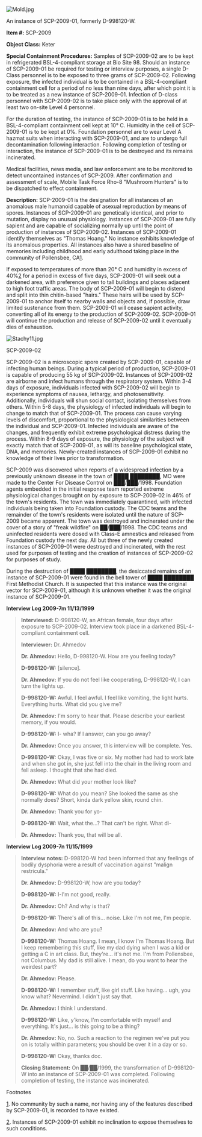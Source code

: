 ![Mold.jpg](http://scp-wiki.wdfiles.com/local--files/scp-2009/Mold.jpg)

An instance of SCP-2009-01, formerly D-998120-W.

**Item #:** SCP-2009

**Object Class:** Keter

**Special Containment Procedures:** Samples of SCP-2009-02 are to be kept in refrigerated BSL-4-compliant storage at Bio Site 98. Should an instance of SCP-2009-01 be required for testing or interview purposes, a single D-Class personnel is to be exposed to three grams of SCP-2009-02. Following exposure, the infected individual is to be contained in a BSL-4-compliant containment cell for a period of no less than nine days, after which point it is to be treated as a new instance of SCP-2009-01. Infection of D-class personnel with SCP-2009-02 is to take place only with the approval of at least two on-site Level 4 personnel.

For the duration of testing, the instance of SCP-2009-01 is to be held in a BSL-4-compliant containment cell kept at 10° C. Humidity in the cell of SCP-2009-01 is to be kept at 0%. Foundation personnel are to wear Level A hazmat suits when interacting with SCP-2009-01, and are to undergo full decontamination following interaction. Following completion of testing or interaction, the instance of SCP-2009-01 is to be destroyed and its remains incinerated.

Medical facilities, news media, and law enforcement are to be monitored to detect uncontained instances of SCP-2009. After confirmation and assessment of scale, Mobile Task Force Rho-8 "Mushroom Hunters" is to be dispatched to effect containment.

**Description:** SCP-2009-01 is the designation for all instances of an anomalous male humanoid capable of asexual reproduction by means of spores. Instances of SCP-2009-01 are genetically identical, and prior to mutation, display no unusual physiology. Instances of SCP-2009-01 are fully sapient and are capable of socializing normally up until the point of production of instances of SCP-2009-02. Instances of SCP-2009-01 identify themselves as "Thomas Hoang." No instance exhibits knowledge of its anomalous properties. All instances also have a shared baseline of memories including childhood and early adulthood taking place in the community of Pollensbee, CA[1](javascript:;).

If exposed to temperatures of more than 20° C and humidity in excess of 40%[2](javascript:;) for a period in excess of five days, SCP-2009-01 will seek out a darkened area, with preference given to tall buildings and places adjacent to high foot traffic areas. The body of SCP-2009-01 will begin to distend and split into thin chitin-based "hairs." These hairs will be used by SCP-2009-01 to anchor itself to nearby walls and objects and, if possible, draw limited sustenance from them. SCP-2009-01 will cease sapient activity, converting all of its energy to the production of SCP-2009-02. SCP-2009-01 will continue the production and release of SCP-2009-02 until it eventually dies of exhaustion.

![Stachy11.jpg](http://scp-wiki.wdfiles.com/local--files/scp-2009/Stachy11.jpg)

SCP-2009-02

SCP-2009-02 is a microscopic spore created by SCP-2009-01, capable of infecting human beings. During a typical period of production, SCP-2009-01 is capable of producing 55 kg of SCP-2009-02. Instances of SCP-2009-02 are airborne and infect humans through the respiratory system. Within 3-4 days of exposure, individuals infected with SCP-2009-02 will begin to experience symptoms of nausea, lethargy, and photosensitivity. Additionally, individuals will shun social contact, isolating themselves from others. Within 5-8 days, the physiology of infected individuals will begin to change to match that of SCP-2009-01. The process can cause varying levels of discomfort, proportional to the physiological similarities between the individual and SCP-2009-01. Infected individuals are aware of the changes, and frequently exhibit extreme psychological distress during the process. Within 8-9 days of exposure, the physiology of the subject will exactly match that of SCP-2009-01, as will its baseline psychological state, DNA, and memories. Newly-created instances of SCP-2009-01 exhibit no knowledge of their lives prior to transformation.

SCP-2009 was discovered when reports of a widespread infection by a previously unknown disease in the town of ████ ████████, MO were made to the Center For Disease Control on ███/███/1998. Foundation agents embedded in the initial response team reported extreme physiological changes brought on by exposure to SCP-2009-02 in 46% of the town's residents. The town was immediately quarantined, with infected individuals being taken into Foundation custody. The CDC teams and the remainder of the town's residents were isolated until the nature of SCP-2009 became apparent. The town was destroyed and incinerated under the cover of a story of "freak wildfire" on ██/███/1998. The CDC teams and uninfected residents were dosed with Class-E amnestics and released from Foundation custody the next day. All but three of the newly created instances of SCP-2009-01 were destroyed and incinerated, with the rest used for purposes of testing and the creation of instances of SCP-2009-02 for purposes of study.

During the destruction of ████ ████████, the desiccated remains of an instance of SCP-2009-01 were found in the bell tower of ████ ████████ First Methodist Church. It is suspected that this instance was the original vector for SCP-2009-01, although it is unknown whether it was the original instance of SCP-2009-01.

**Interview Log 2009-7m 11/13/1999**

> **Interviewed:** D-998120-W, an African female, four days after exposure to SCP-2009-02. Interview took place in a darkened BSL-4-compliant containment cell.  
>   
> **Interviewer:** Dr. Ahmedov  
>   
> **Dr. Ahmedov:** Hello, D-998120-W. How are you feeling today?
> 
> **D-998120-W:** \[silence\].
> 
> **Dr. Ahmedov:** If you do not feel like cooperating, D-998120-W, I can turn the lights up.
> 
> **D-998120-W:** Awful. I feel awful. I feel like vomiting, the light hurts. Everything hurts. What did you give me?
> 
> **Dr. Ahmedov:** I'm sorry to hear that. Please describe your earliest memory, if you would.
> 
> **D-998120-W:** I- wha? If I answer, can you go away?
> 
> **Dr. Ahmedov:** Once you answer, this interview will be complete. Yes.
> 
> **D-998120-W:** Okay, I was five or six. My mother had had to work late and when she got in, she just fell into the chair in the living room and fell asleep. I thought that she had died.
> 
> **Dr. Ahmedov:** What did your mother look like?
> 
> **D-998120-W:** What do you mean? She looked the same as she normally does? Short, kinda dark yellow skin, round chin.
> 
> **Dr. Ahmedov:** Thank you for yo-
> 
> **D-998120-W:** Wait, what the…? That can't be right. What di-
> 
> **Dr. Ahmedov:** Thank you, that will be all.  
> **<End Log>**

**Interview Log 2009-7n 11/15/1999**

> **Interview notes:** D-998120-W had been informed that any feelings of bodily dysphoria were a result of vaccination against "malign restricula."
> 
> **Dr. Ahmedov:** D-998120-W, how are you today?
> 
> **D-998120-W:** I-I'm not good, really.
> 
> **Dr. Ahmedov:** Oh? And why is that?
> 
> **D-998120-W:** There's all of this… noise. Like I'm not me, I'm people.
> 
> **Dr. Ahmedov:** And who are you?
> 
> **D-998120-W:** Thomas Hoang. I mean, I know I'm Thomas Hoang. But I keep remembering this stuff, like my dad dying when I was a kid or getting a C in art class. But, they're… it's not me. I'm from Pollensbee, not Columbus. My dad is still alive. I mean, do you want to hear the weirdest part?
> 
> **Dr. Ahmedov:** Please.
> 
> **D-998120-W:** I remember stuff, like girl stuff. Like having… ugh, you know what? Nevermind. I didn't just say that.
> 
> **Dr. Ahmedov:** I think I understand.
> 
> **D-998120-W:** Like, y'know, I'm comfortable with myself and everything. It's just… is this going to be a thing?
> 
> **Dr. Ahmedov:** No, no. Such a reaction to the regimen we've put you on is totally within parameters; you should be over it in a day or so.
> 
> **D-998120-W:** Okay, thanks doc.  
> **<End log>**
> 
> **Closing Statement:** On ██/██/1999, the transformation of D-998120-W into an instance of SCP-2009-01 was completed. Following completion of testing, the instance was incinerated.

Footnotes

[1](javascript:;). No community by such a name, nor having any of the features described by SCP-2009-01, is recorded to have existed.

[2](javascript:;). Instances of SCP-2009-01 exhibit no inclination to expose themselves to such conditions.